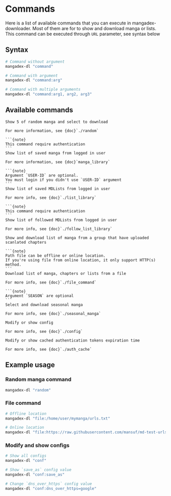 # Commands

Here is a list of available commands that you can execute in mangadex-downloader. 
Most of them are for to show and download manga or lists. 
This command can be executed through `URL` parameter, see syntax below

## Syntax

```sh
# Command without argument
mangadex-dl "command"

# Command with argument
mangadex-dl "command:arg"

# Command with multiple arguments
mangadex-dl "command:arg1, arg2, arg3"
```

## Available commands

```{option} random
Show 5 of random manga and select to download

For more information, see {doc}`./random`
```

````{option} library STATUS
```{note}
This command require authentication
```
Show list of saved manga from logged in user

For more information, see {doc}`manga_library`
````

````{option} list USER-ID
```{note}
Argument `USER-ID` are optional. 
You must login if you didn't use `USER-ID` argument
```
Show list of saved MDLists from logged in user

For more info, see {doc}`./list_library`
````

````{option} followed-list
```{note}
This command require authentication
```
Show list of followed MDLists from logged in user

For more info, see {doc}`./follow_list_library`
````

```{option} group GROUP-ID
Show and download list of manga from a group that have uploaded scanlated chapters
```

````{option} file PATH_TO_FILE
```{note}
Path file can be offline or online location. 
If you're using file from online location, it only support HTTP(s) method.
```
Download list of manga, chapters or lists from a file

For more info, see {doc}`./file_command`
````

````{option} seasonal SEASON
```{note}
Argument `SEASON` are optional
```
Select and download seasonal manga

For more info, see {doc}`./seasonal_manga`
````

```{option} conf CONFIG_KEY=CONFIG_VALUE
Modify or show config

For more info, see {doc}`./config`
```

```{option} login_cache SUBCOMMAND
Modify or show cached authentication tokens expiration time

For more info, see {doc}`./auth_cache`
```

## Example usage

### Random manga command

```sh
mangadex-dl "random"
```

### File command

```sh
# Offline location
mangadex-dl "file:/home/user/mymanga/urls.txt"

# Online location
mangadex-dl "file:https://raw.githubusercontent.com/mansuf/md-test-urls/main/urls.txt"
```

### Modify and show configs

```sh
# Show all configs
mangadex-dl "conf"

# Show `save_as` config value
mangadex-dl "conf:save_as"

# Change `dns_over_https` config value
mangadex-dl "conf:dns_over_https=google"
```